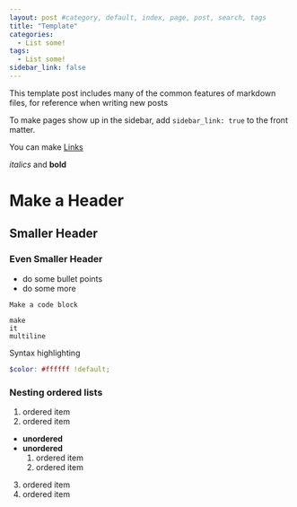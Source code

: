 ```yaml
---
layout: post #category, default, index, page, post, search, tags
title: "Template"
categories:
  - List some!
tags:
  - List some!
sidebar_link: false
---
```


<p class="message">
  This template post includes many of the common features of markdown files, for reference when writing new posts
</p>

To make pages show up in the sidebar, add `sidebar_link: true` to the front
matter.

You can make [Links](www.google.com)

*italics* and **bold**

# Make a Header
## Smaller Header
### Even Smaller Header

* do some bullet points
* do some more

`Make a code block`

```
make
it
multiline
```

Syntax highlighting
```scss
$color: #ffffff !default;
```

### Nesting ordered lists

1. ordered item
2. ordered item
  * **unordered**
  * **unordered**
    1. ordered item
    2. ordered item
3. ordered item
4. ordered item
